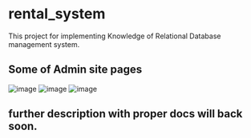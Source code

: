 # rental_system
This project for implementing Knowledge of Relational Database management system. 
## Some of Admin site pages
![image](https://user-images.githubusercontent.com/96524338/221000821-54ce5b87-e3bc-4fc4-b752-9c2cc01c651f.png)
![image](https://user-images.githubusercontent.com/96524338/221000904-78148fda-f7c6-4a59-9125-9b81f95b3971.png)
![image](https://user-images.githubusercontent.com/96524338/221000988-38bfb660-0d13-46cd-8c79-da5714a6bd99.png)

## further description with proper docs will back soon.
